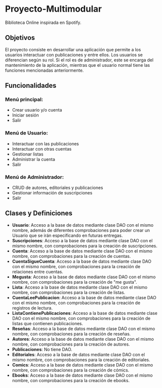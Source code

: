 # Proyecto-Multimodular

Biblioteca Online inspirada en Spotify.

## Objetivos

El proyecto consiste en desarrollar una aplicación que permite a los usuarios interactuar con publicaciones y entre ellos. Los usuarios se diferencian según su rol. Si el rol es de administrador, este se encarga del mantenimiento de la aplicación, mientras que el usuario normal tiene las funciones mencionadas anteriormente.

## Funcionalidades

### Menú principal:
- Crear usuario y/o cuenta
- Iniciar sesión
- Salir

### Menú de Usuario:
- Interactuar con las publicaciones
- Interactuar con otras cuentas
- Gestionar listas
- Administrar la cuenta
- Salir

### Menú de Administrador:
- CRUD de autores, editoriales y publicaciones
- Gestionar información de suscripciones
- Salir

## Clases y Definiciones

- **Usuario**: Acceso a la base de datos mediante clase DAO con el mismo nombre, además de diferentes comprobaciones para poder crear un Usuario que se irán especificando en futuras entregas.
- **Suscripciones**: Acceso a la base de datos mediante clase DAO con el mismo nombre, con comprobaciones para la creación de suscripciones.
- **Cuenta**: Acceso a la base de datos mediante clase DAO con el mismo nombre, con comprobaciones para la creación de cuentas.
- **CuentaSigueCuenta**: Acceso a la base de datos mediante clase DAO con el mismo nombre, con comprobaciones para la creación de relaciones entre cuentas.
- **Megusta**: Acceso a la base de datos mediante clase DAO con el mismo nombre, con comprobaciones para la creación de "me gusta".
- **Lista**: Acceso a la base de datos mediante clase DAO con el mismo nombre, con comprobaciones para la creación de listas.
- **CuentaLeePublicacion**: Acceso a la base de datos mediante clase DAO con el mismo nombre, con comprobaciones para la creación de registros de lectura.
- **ListaContienePublicaciones**: Acceso a la base de datos mediante clase DAO con el mismo nombre, con comprobaciones para la creación de listas que contienen publicaciones.
- **Reseñas**: Acceso a la base de datos mediante clase DAO con el mismo nombre, con comprobaciones para la creación de reseñas.
- **Autores**: Acceso a la base de datos mediante clase DAO con el mismo nombre, con comprobaciones para la creación de autores.
- **Publicaciones**: No tiene DAO.
- **Editoriales**: Acceso a la base de datos mediante clase DAO con el mismo nombre, con comprobaciones para la creación de editoriales.
- **Comics**: Acceso a la base de datos mediante clase DAO con el mismo nombre, con comprobaciones para la creación de cómics.
- **Ebooks**: Acceso a la base de datos mediante clase DAO con el mismo nombre, con comprobaciones para la creación de ebooks.
